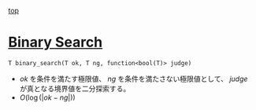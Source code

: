 [top](../README.md)

# [Binary Search](./bins.hpp)

`T binary_search(T ok, T ng, function<bool(T)> judge)`
- $ok$ を条件を満たす極限値、 $ng$ を条件を満たさない極限値として、 $judge$ が真となる境界値を二分探索する。
- $O(\log(|ok-ng|))$

